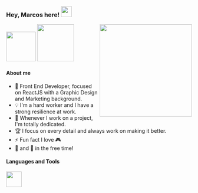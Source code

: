 ### Hey, Marcos here! <img src="https://raw.githubusercontent.com/MartinHeinz/MartinHeinz/master/wave.gif" width="29px"> 

<a href = "mailto:mvsouza7@gmail.com"><img src="https://img.shields.io/badge/-Gmail-%23333?style=for-the-badge&logo=gmail&logoColor=red" target="_blank" width="80px"></a >
<a href="https://www.linkedin.com/in/mvnulman" target="_blank"><img src="https://img.shields.io/badge/-LinkedIn-%230077B5?style=for-the-badge&logo=linkedin&logoColor=white" target="_blank" width="100px"></a> 
<img align="right" src="https://user-images.githubusercontent.com/63374582/158030462-4ba2aad4-fc5a-4434-ab99-46824c0644ce.png" width="250" />


#### About me

- 🚀 Front End Developer, focused on ReactJS with a Graphic Design and Marketing background.
- 💡 I'm a hard worker and I have a strong resilience at work.
- 🎯 Whenever I work on a project, I'm totally dedicated. 
- 🏆 I focus on every detail and always work on making it better.
- ⚡ Fun fact I love 🎮
- 🎸 and 📸 in the free time! 

#### Languages and Tools

 <img src="https://skillicons.dev/icons?i=html,css,js,react,nodejs,git,figma,ps,ai,bash,vscode" height="42"/>

